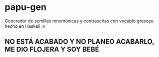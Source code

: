 # papu-gen
Generador de semillas mnemónicas y contraseñas con vocablo grasoso hecho en Haskell :v 

## NO ESTÁ ACABADO Y NO PLANEO ACABARLO, ME DIO FLOJERA Y SOY BEBÉ
